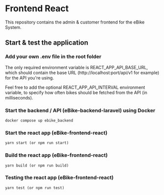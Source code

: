 # Frontend React

This repository contains the admin & customer frontend for the eBike System.

## Start & test the application

### Add your own .env file in the root folder

The only required environment variable is REACT_APP_API_BASE_URL, which should contain the base URL (http://localhost:port/api/v1 for example) for the API you're using.

Feel free to add the optional REACT_APP_API_INTERVAL environment variable, to specify how often bikes should be fetched from the API (in milliseconds).

### Start the backend / API (eBike-backend-laravel) using Docker

```
docker compose up ebike_backend
```

### Start the react app (eBike-frontend-react)

```
yarn start (or npm run start)
```

### Build the react app (eBike-frontend-react)

```
yarn build (or npm run build)
```

### Testing the react app (eBike-frontend-react)
```
yarn test (or npm run test)
```
